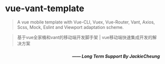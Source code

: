 # vue-vant-template
>A vue mobile template with Vue-CLI, Vuex, Vue-Router, Vant, Axios, Scss, Mock, Eslint and Viewport adaptation scheme.

>基于vue全家桶和vant的移动端开发脚手架  |  vue移动端快速集成开发的解决方案

<p style="margin-top: 24px; text-align: right; font-weight: bold; font-style: italic;">—— Long Term Support By JackieCheung</p>

